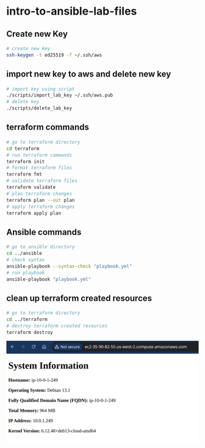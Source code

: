 # intro-to-ansible-lab-files
## Create new Key
```sh
# create new key
ssh-keygen -t ed25519 -f ~/.ssh/aws
```
## import new key to aws and delete new key
```sh
# import key using script
./scripts/import_lab_key ~/.ssh/aws.pub
# delete key
./scripts/delete_lab_key
```

## terraform commands
```sh
# go to terraform directory
cd terraform 
# run terraform commands
terraform init
# format terraform files
terraform fmt
# validate terraform files
terraform validate
# plan terraform changes
terraform plan --out plan
# apply terraform changes
terraform apply plan
```

## Ansible commands
```sh
# go to ansible directory
cd ../ansible
# check syntax
ansible-playbook --syntax-check "playbook.yml"
# run playbook
ansible-playbook "playbook.yml"
```
## clean up terraform created resources
```sh
# go to terraform directory
cd ../terraform 
# destroy terraform created resources
terraform destroy 
```

![alt text](image.png)